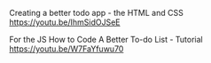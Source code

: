 Creating a better todo app - the HTML and CSS
https://youtu.be/IhmSidOJSeE

For the JS
How to Code A Better To-do List - Tutorial
https://youtu.be/W7FaYfuwu70